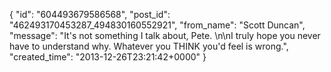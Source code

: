 {
   "id": "604493679586568",
   "post_id": "462493170453287_494830160552921",
   "from_name": "Scott Duncan",
   "message": "It's not something I talk about, Pete. \n\nI truly hope you never have to understand why. Whatever you THINK you'd feel is wrong.",
   "created_time": "2013-12-26T23:21:42+0000"
 }
